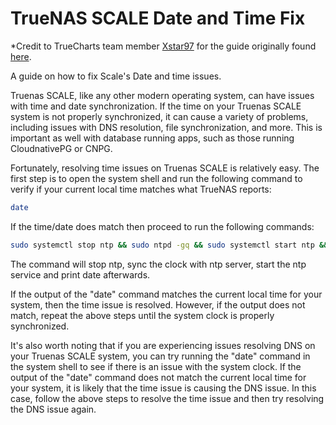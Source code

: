 # TrueNAS SCALE Date and Time Fix

\*Credit to TrueCharts team member [Xstar97](https://xstar97thenoob.com) for the guide originally found [here](https://docs.xstar97thenoob.com/docs/platforms/scale/networking/scale-date-time/).

A guide on how to fix Scale's Date and time issues.

Truenas SCALE, like any other modern operating system, can have issues with time and date synchronization. If the time on your Truenas SCALE system is not properly synchronized, it can cause a variety of problems, including issues with DNS resolution, file synchronization, and more. This is important as well with database running apps, such as those running CloudnativePG or CNPG.

Fortunately, resolving time issues on Truenas SCALE is relatively easy. The first step is to open the system shell and run the following command to verify if your current local time matches what TrueNAS reports:

```bash
date
```

If the time/date does match then proceed to run the following commands:

```bash
sudo systemctl stop ntp && sudo ntpd -gq && sudo systemctl start ntp && date
```

The command will stop ntp, sync the clock with ntp server, start the ntp service and print date afterwards.

If the output of the "date" command matches the current local time for your system, then the time issue is resolved. However, if the output does not match, repeat the above steps until the system clock is properly synchronized.

It's also worth noting that if you are experiencing issues resolving DNS on your Truenas SCALE system, you can try running the "date" command in the system shell to see if there is an issue with the system clock. If the output of the "date" command does not match the current local time for your system, it is likely that the time issue is causing the DNS issue. In this case, follow the above steps to resolve the time issue and then try resolving the DNS issue again.
